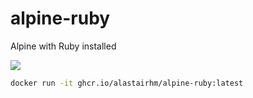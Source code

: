 # alpine-ruby

Alpine with Ruby installed

[![](http://dockeri.co/image/alastairhm/alpine-ruby)](https://index.docker.io/u/alastairhm/alpine-ruby/)

```bash
docker run -it ghcr.io/alastairhm/alpine-ruby:latest
```

